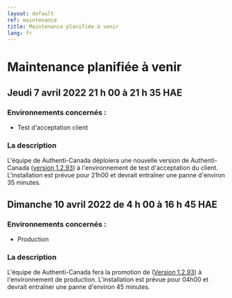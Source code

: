 ```yaml
---
layout: default
ref: maintenance
title: Maintenance planifiée à venir
lang: fr
---
```

# Maintenance planifiée à venir

## Jeudi 7 avril 2022 21 h 00 à 21 h 35 HAE
### Environnements concernés :

* Test d'acceptation client

### La description

L'équipe de Authenti-Canada déploiera une nouvelle version de Authenti-Canada
 ([version
1.2.93](https://github.com/sign-in-canada/Acceptance-Platform/releases/tag/v1.2.93))
à l'environnement de test d'acceptation du client. L'installation est prévue
pour 21h00 et devrait entraîner une panne d'environ 35 minutes.

## Dimanche 10 avril 2022 de 4 h 00 à 16 h 45 HAE

### Environnements concernés :

* Production

### La description

L'équipe de Authenti-Canada fera la promotion de ([Version
1.2.93](https://github.com/sign-in-canada/Acceptance-Platform/releases/tag/v1.2.93))
à l'environnement de production. L'installation est prévue pour 04h00
et devrait entraîner une panne d'environ 45 minutes.
